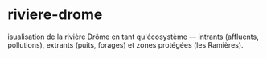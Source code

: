 # riviere-drome
isualisation de la rivière Drôme en tant qu'écosystème — intrants (affluents, pollutions), extrants (puits, forages) et zones protégées (les Ramières).
